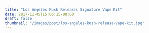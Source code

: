 ```yaml
---
title: "Los Angeles Kush Releases Signature Vape Kit"
date: 2017-11-05T15:06:15-08:00
draft: false
thumbnail: "/images/post/los-angeles-kush-release-vape-kit.jpg"
---
```

